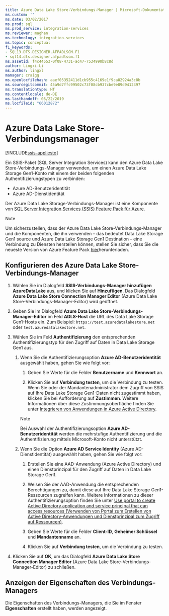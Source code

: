 ```yaml
---
title: Azure Data Lake Store-Verbindungs-Manager | Microsoft-Dokumentation
ms.custom: ''
ms.date: 03/02/2017
ms.prod: sql
ms.prod_service: integration-services
ms.reviewer: maghan
ms.technology: integration-services
ms.topic: conceptual
f1_keywords:
- SQL13.DTS.DESIGNER.AFPADLSCM.F1
- sql14.dts.designer.afpadlscm.f1
ms.assetid: f4c44553-0f08-4731-ac47-7534990b8c8d
author: Lingxi-Li
ms.author: lingxl
manager: craigg
ms.openlocfilehash: aaef05352411d1cb955c4169e1f9ca82924a3c8b
ms.sourcegitcommit: 45a9d7ffc99502c73f08cb937cbe9e89d9412397
ms.translationtype: HT
ms.contentlocale: de-DE
ms.lasthandoff: 05/22/2019
ms.locfileid: "66012872"
---
```

# <a name="azure-data-lake-store-connection-manager"></a>Azure Data Lake Store-Verbindungsmanager

[!INCLUDE[ssis-appliesto](../../includes/ssis-appliesto-ssvrpluslinux-asdb-asdw-xxx.md)]


Ein SSIS-Paket (SQL Server Integration Services) kann den Azure Data Lake Store-Verbindungs-Manager verwenden, um einen Azure Data Lake Storage Gen1-Konto mit einem der beiden folgenden Authentifizierungstypen zu verbinden:
-   Azure AD-Benutzeridentität
-   Azure AD-Dienstidentität 

Der Azure Data Lake Storage-Verbindungs-Manager ist eine Komponente von [SQL Server Integration Services (SSIS) Feature Pack für Azure](../../integration-services/azure-feature-pack-for-integration-services-ssis.md).

> [!NOTE]
> Um sicherzustellen, dass der Azure Data Lake Store-Verbindungs-Manager und die Komponenten, die ihn verwenden – das bedeutet Data Lake Storage Gen1 source und Azure Data Lake Storage Gen1 Destination – eine Verbindung zu Diensten herstellen können, stellen Sie sicher, dass Sie die neueste Version von Azure Feature Pack [hier](https://www.microsoft.com/download/details.aspx?id=49492)herunterladen. 
 
## <a name="configure-the-azure-data-lake-store-connection-manager"></a>Konfigurieren des Azure Data Lake Store-Verbindungs-Manager

1.  Wählen Sie im Dialogfeld **SSIS-Verbindungs-Manager hinzufügen** **AzureDataLake** aus, und klicken Sie auf **Hinzufügen**. Das Dialogfeld **Azure Data Lake Store Connection Manager Editor** (Azure Data Lake Store-Verbindungs-Manager-Editor) wird geöffnet.
  
2.  Geben Sie im Dialogfeld **Azure Data Lake Store-Verbindungs-Manager-Editor** im Feld **ADLS-Host** die URL des Data Lake Storage Gen1-Hosts ein. Zum Beispiel: `https://test.azuredatalakestore.net` oder `test.azuredatalakestore.net`.
  
3.  Wählen Sie im Feld **Authentifizierung** den entsprechenden Authentifizierungstyp für den Zugriff auf Daten in Data Lake Storage Gen1 aus.

    1.  Wenn Sie die Authentifizierungsoption **Azure AD-Benutzeridentität** ausgewählt haben, gehen Sie wie folgt vor:
        1. Geben Sie Werte für die Felder **Benutzername** und **Kennwort** an. 
    
        2. Klicken Sie auf **Verbindung testen**, um die Verbindung zu testen. Wenn Sie oder der Mandantenadministrator dem Zugriff von SSIS auf Ihre Data Lake Storage Gen1-Daten nicht zugestimmt haben, klicken Sie bei Aufforderung auf **Zustimmen**. Weitere Informationen über diese Zustimmungsoberfläche finden Sie unter [Integrieren von Anwendungen in Azure Active Directory](https://docs.microsoft.com/azure/active-directory/active-directory-integrating-applications#updating-an-application).
    
        > [!NOTE] 
        > Bei Auswahl der Authentifizierungsoption **Azure AD-Benutzeridentität** werden die mehrstufige Authentifizierung und die Authentifizierung mittels Microsoft-Konto nicht unterstützt.
    
    2. Wenn Sie die Option **Azure AD Service Identity** (Azure AD-Dienstidentität) ausgewählt haben, gehen Sie wie folgt vor:
        1. Erstellen Sie eine AAD-Anwendung (Azure Active Directory) und einen Dienstprinzipal für den Zugriff auf Daten in Data Lake Storage Gen1.
    
        2. Weisen Sie der AAD-Anwendung die entsprechenden Berechtigungen zu, damit diese auf Ihre Data Lake Storage Gen1-Ressourcen zugreifen kann. Weitere Informationen zu dieser Authentifizierungsoption finden Sie unter [Use portal to create Active Directory application and service principal that can access resources (Verwenden von Portal zum Erstellen von Active Directory-Anwendungen und Dienstprinzipal zum Zugriff auf Ressourcen)](https://docs.microsoft.com/azure/azure-resource-manager/resource-group-create-service-principal-portal).
    
        3. Geben Sie Werte für die Felder **Client-ID**, **Geheimer Schlüssel** und **Mandantenname** an.
    
        4. Klicken Sie auf **Verbindung testen**, um die Verbindung zu testen.  
  
6.  Klicken Sie auf **OK**, um das Dialogfeld **Azure Data Lake Store Connection Manager Editor** (Azure Data Lake Store-Verbindungs-Manager-Editor) zu schließen.  

## <a name="view-the-properties-of-the-connection-manager"></a>Anzeigen der Eigenschaften des Verbindungs-Managers
Die Eigenschaften des Verbindungs-Managers, die Sie im Fenster **Eigenschaften** erstellt haben, werden angezeigt.  
  
  
